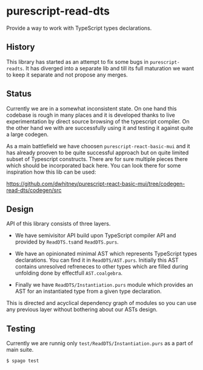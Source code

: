 # purescript-read-dts

Provide a way to work with TypeScript types declarations.

## History

This library has started as an attempt to fix some bugs in `purescript-readts`. It has diverged into a separate lib and till its full maturation we want to keep it separate and not propose any merges.


## Status

Currently we are in a somewhat inconsistent state. On one hand this codebase is rough in many places and it is developed thanks to live experimentation by direct source browsing of the typescript compiler. On the other hand we with are successfully using it and testing it against quite a large codegen.

As a main battlefield we have choosen `purescript-react-basic-mui` and it has already prooven to be quite successful approach but on quite limited subset of Typescript constructs.
There are for sure multiple pieces there which should be incorporated back here. You can look there for some inspiration how this lib can be used:

https://github.com/dwhitney/purescript-react-basic-mui/tree/codegen-read-dts/codegen/src

## Design

API of this library consists of three layers.

  * We have semivisitor API build upon TypeScript compiler API and provided by `ReadDTS.ts`and `ReadDTS.purs`.

  * We have an opinionated minimal AST which represents TypeScript types declarations. You can find it in `ReadDTS/AST.purs`. Initially this AST contains unresolved refreneces to other types which are filled during unfolding done by effectfull `AST.coalgebra`.

  * Finally we have `ReadDTS/Instantiation.purs` module which provides an AST for an instantiated type from a given type declaration.

This is directed and acyclical dependency graph of modules so you can use any previous layer without bothering about our ASTs design.


## Testing

Currently we are runnig only `test/ReadDTS/Instantiation.purs` as a part of main suite.

```
$ spago test
```
